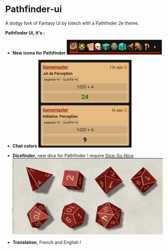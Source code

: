 # Pathfinder-ui
A dodgy fork of Fantasy Ui by Iotech with a Pathfinder 2e theme.

**Pathfinder Ui, it's :**
- __**New icons for Pathfinder**__
![Pathfinder-icons](Pathfinder-icons.png)

- __**Chat colors**__
![chat-colors](chat-colors.png)

- __**Dicefinder**__, new dice for Pathfinder ! require [Dice-So-Nice](https://gitlab.com/riccisi/foundryvtt-dice-so-nice)
![Dicefinder](Dicefinder.png)

- __**Translation**__, French and English !
